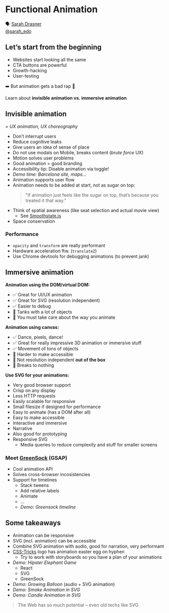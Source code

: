 # Functional Animation

🗣 [Sarah Drasner](http://sarahdrasnerdesign.com/)  
[@sarah_edo](https://twitter.com/sarah_edo)

## Let’s start from the beginning

- Websites start looking all the same
- CTA buttons are powerful
- Growth-hacking
- User-testing

➡️ But animation gets a bad rap 🙁

Learn about **invisible animation vs. immersive animation**

## Invisible animation

*= UX animation, UX choreography*

- Don’t interrupt users
- Reduce cognitive leaks
- Give users an idea of sense of place
- Do not use modals on Mobile, breaks content (*brute force* UX)
- Motion solves user problems
- Good animation = good branding
- Accessibility tip: Disable animation via toggle!
- *Demo time: Barcelona site, maps…*
- Animation supports user flow
- Animation needs to be added at start, not as sugar on top:
  > "If animation just feels like the sugar on top, that’s because you treated it that way."
- Think of spatial awareness (like seat selection and actual movie view)
  - See [Smoothstate.js](https://github.com/miguel-perez/smoothState.js)
- Space conservation

### Performance

- `opacity` and `transform` are really performant
- Hardware acceleration ftw. (`translateZ`)
- Use Chrome devtools for debugging animations (to prevent jank)

## Immersive animation

**Animation using the DOM/virtual DOM:**

- ✅ Great for UI/UX animation
- ✅ Great for SVG (resolution independent)
- ✅ Easier to debug
- 🚫 Tanks with a lot of objects
- 🚫 You must take care about the way you animate

**Animation using canvas:**

- ✅ Dance, pixels, dance!
- ✅ Great for really impressive 3D animation or immersive stuff
- ✅ Movement of tons of objects
- 🚫 Harder to make accessible
- 🚫 Not resolution independent **out of the box**
- 🚫 Breaks to nothing

**Use SVG for your animations:**

- Very good browser support
- Crisp on any display
- Less HTTP requests
- Easily scalable for responsive
- Small filesize if designed for performance
- Easy to animate (has a DOM after all)
- Easy to make accessible
- Interactive and immersive
- Narrative
- Also good for prototyping
- Responsive SVG
  - Media queries to reduce complexity and stuff for smaller screens

### Meet [GreenSock](http://greensock.com/) (GSAP)

- Cool animation API
- Solves cross-browser incosistencies
- Support for timelines
  - Stack tweens
  - Add relative labels
  - Animate
  - …
  - *Demo: Greensock timeline*

## Some takeaways

- Animation can be responsive
- SVG (incl. animation) can be accessible
- Combine SVG animation with audio, good for narration, very performant
- [CSS-Tricks](https://css-tricks.com) logo has animation easter egg on hyphen
  - Try to work with storyboards so you have a plan of your animations
- *Demo: Hipster Elephant Game*
  - React
  - SVG
  - GreenSock
- *Demo: Growing Balloon* (audio + SVG animation)
- *Demo: Smoke Animation in SVG*
- *Demo: Candle Animation in SVG*

> The Web has so much potential – even old techs like SVG
